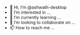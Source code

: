 - 👋 Hi, I’m @ashwath-desktop
- 👀 I’m interested in ...
- 🌱 I’m currently learning ...
- 💞️ I’m looking to collaborate on ...
- 📫 How to reach me ...

<!---
ashwath-desktop/ashwath-desktop is a ✨ special ✨ repository because its `README.md` (this file) appears on your GitHub profile.
You can click the Preview link to take a look at your changes.
--->

